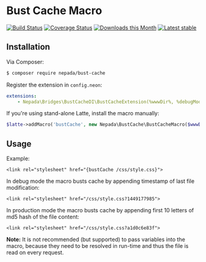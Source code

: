 Bust Cache Macro
================

[![Build Status](https://github.com/nepada/bust-cache/workflows/CI/badge.svg)](https://github.com/nepada/bust-cache/actions?query=workflow%3ACI+branch%3Amaster)
[![Coverage Status](https://coveralls.io/repos/github/nepada/bust-cache/badge.svg?branch=master)](https://coveralls.io/github/nepada/bust-cache?branch=master)
[![Downloads this Month](https://img.shields.io/packagist/dm/nepada/bust-cache.svg)](https://packagist.org/packages/nepada/bust-cache)
[![Latest stable](https://img.shields.io/packagist/v/nepada/bust-cache.svg)](https://packagist.org/packages/nepada/bust-cache)


Installation
------------

Via Composer:

```sh
$ composer require nepada/bust-cache
```

Register the extension in `config.neon`:

```yaml
extensions:
    - Nepada\Bridges\BustCacheDI\BustCacheExtension(%wwwDir%, %debugMode%)
```

If you're using stand-alone Latte, install the macro manually:
```php
$latte->addMacro('bustCache', new Nepada\BustCache\BustCacheMacro($wwwDir, $debugMode));
```


Usage
-----

Example:

```latte
<link rel="stylesheet" href="{bustCache /css/style.css}">
```

In debug mode the macro busts cache by appending timestamp of last file modification:

```latte
<link rel="stylesheet" href="/css/style.css?1449177985">
```

In production mode the macro busts cache by appending first 10 letters of md5 hash of the file content:

```latte
<link rel="stylesheet" href="/css/style.css?a1d0c6e83f">
```


**Note:** It is not recommended (but supported) to pass variables into the macro, because they need to be resolved in run-time and thus the file is read on every request.
